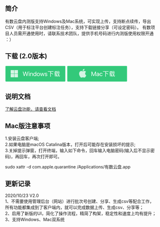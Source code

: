 ## 简介

有数云盘内测版支持Windows及Mac系统，可实现上传，支持断点续传，导出CSV（用于标注平台创建标注任务），支持下载链接分享（可设定密码）。
有数项目人员需开通使用时，请联系技术团队，提供手机号码进行内测版使用权限开通 ：）

## 下载  (2.0版本)

[![](./images/windows.png)](http://ysdm.saasv.com/pan/581242/download/youshu_pan_win_setup_2.0.exe?e=1634971605&token=zWgdjdRsH7WGyRTkxjc31KVUk1X8EoyE9qStHqaU:NSIARcil052VDvbNTpjjF-b19p4=)
[![](./images/mac.png)](http://ysdm.saasv.com/pan/581242/download/youshu_pan_mac_2.0.dmg?e=1634971582&token=zWgdjdRsH7WGyRTkxjc31KVUk1X8EoyE9qStHqaU:hTL0WHsCD98VfAadax-g6jazImM=)

## 说明文档 
[了解云盘功能，请查看文档](http://docs.cloudin.com/tools/youshucloud2.0/%E6%9C%89%E6%95%B0%E4%BA%91%E7%9B%982.0.html)  

## Mac版注意事项
1.安装云盘客户端;  
2.如果电脑是macOS Catalina版本，打开后可能存在安装损坏的提示;  
3.关掉提示弹窗，打开终端，输入如下命令，回车输入电脑密码(输入后不显示密码)，再回车，再次打开即可。  

sudo xattr -d com.apple.quarantine /Applications/有数云盘.app

## 更新记录 
2020/10/23  V2.0  
1、不需要使用管理后台（网站）进行批次号创建、分享、生成csv等配合工作，所有功能都集成到了客户端内，就可以完成数据上传、生成csv、分享等；  
2、启用了新版的UI，简化了操作流程，精简了构架，稳定性和速度上均有提升；  
3、支持Windows、Mac双系统

